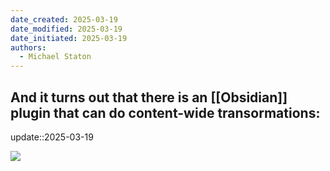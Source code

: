 ```yaml
---
date_created: 2025-03-19
date_modified: 2025-03-19
date_initiated: 2025-03-19
authors:
  - Michael Staton
---
```


## And it turns out that there is an [[Obsidian]] plugin that can do content-wide transormations:
update::2025-03-19

![](https://i.imgur.com/MCaqrGg.png)

